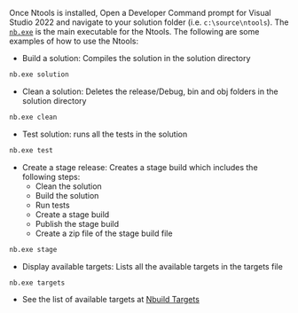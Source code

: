 

Once Ntools is installed, Open a Developer Command prompt for Visual Studio 2022 and navigate to your solution folder (i.e. `c:\source\ntools`).  The [`nb.exe`](./ntools/nbuild.md) is the main executable for the Ntools.  The following are some examples of how to use the Ntools:

-   Build a solution: Compiles the solution in the solution directory

```cmd
nb.exe solution
```
- Clean a solution:  Deletes the release/Debug, bin and obj folders in the solution directory

```cmd
nb.exe clean
```
- Test solution: runs all the tests in the solution

```cmd
nb.exe test
```
- Create a stage release: Creates a stage build which includes the following steps:
    - Clean the solution
    - Build the solution
    - Run tests
    - Create a stage build
    - Publish the stage build
    - Create a zip file of the stage build file

```cmd
nb.exe stage
```
- Display available targets:  Lists all the available targets in the targets file
    
```cmd
nb.exe targets
```
- See the list of available targets at [Nbuild Targets](./ntools/nbuild-targets.md)

